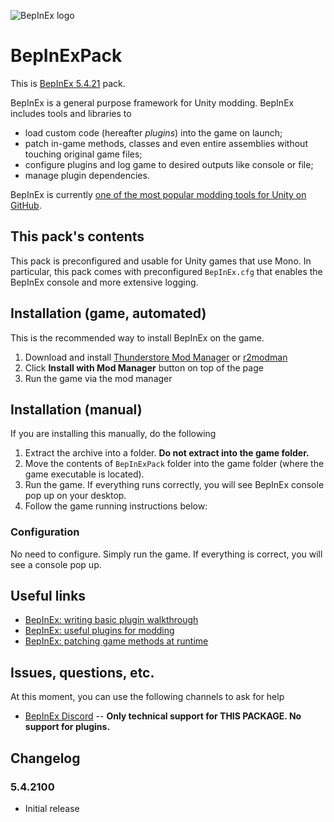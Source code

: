 ![BepInEx logo](https://avatars2.githubusercontent.com/u/39589027?s=256)

# BepInExPack

This is [BepInEx 5.4.21](https://github.com/BepInEx/BepInEx) pack.

BepInEx is a general purpose framework for Unity modding.
BepInEx includes tools and libraries to

* load custom code (hereafter *plugins*) into the game on launch;
* patch in-game methods, classes and even entire assemblies without touching original game files;
* configure plugins and log game to desired outputs like console or file;
* manage plugin dependencies.

BepInEx is currently [one of the most popular modding tools for Unity on GitHub](https://github.com/topics/modding?o=desc&s=stars).

## This pack's contents

This pack is preconfigured and usable for Unity games that use Mono.
In particular, this pack comes with preconfigured `BepInEx.cfg` that enables the BepInEx console and more extensive logging.

## Installation (game, automated)

This is the recommended way to install BepInEx on the game.

1. Download and install [Thunderstore Mod Manager](https://www.overwolf.com/app/Thunderstore-Thunderstore_Mod_Manager) or [r2modman](https://for-the-king.thunderstore.io/package/ebkr/r2modman/)
2. Click **Install with Mod Manager** button on top of the page
3. Run the game via the mod manager

## Installation (manual)

If you are installing this manually, do the following

1. Extract the archive into a folder. **Do not extract into the game folder.**
2. Move the contents of `BepInExPack` folder into the game folder (where the game executable is located).
3. Run the game. If everything runs correctly, you will see BepInEx console pop up on your desktop.
4. Follow the game running instructions below:

### Configuration

No need to configure. Simply run the game. If everything is correct, you will see a console pop up.

## Useful links

* [BepInEx: writing basic plugin walkthrough](https://docs.bepinex.dev/articles/dev_guide/plugin_tutorial/index.html)
* [BepInEx: useful plugins for modding](https://docs.bepinex.dev/articles/dev_guide/dev_tools.html)
* [BepInEx: patching game methods at runtime](https://docs.bepinex.dev/articles/dev_guide/runtime_patching.html)

## Issues, questions, etc.

At this moment, you can use the following channels to ask for help

* [BepInEx Discord](https://discord.gg/MpFEDAg) -- **Only technical support for THIS PACKAGE. No support for plugins.**

## Changelog

### 5.4.2100

* Initial release
